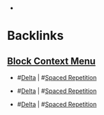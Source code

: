 - 

# Backlinks
## [Block Context Menu](<Block Context Menu.md>)
- #[Delta](<Delta.md>) | #[Spaced Repetition](<Spaced Repetition.md>)

- #[Delta](<Delta.md>) | #[Spaced Repetition](<Spaced Repetition.md>)

- #[Delta](<Delta.md>) | #[Spaced Repetition](<Spaced Repetition.md>)

